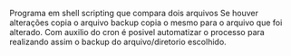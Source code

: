 Programa em shell scripting que compara dois arquivos
Se houver alterações copia o arquivo backup copia o mesmo para o arquivo que foi alterado.
Com auxilio do cron é posivel automatizar o processo para realizando assim o backup do arquivo/diretorio escolhido.
